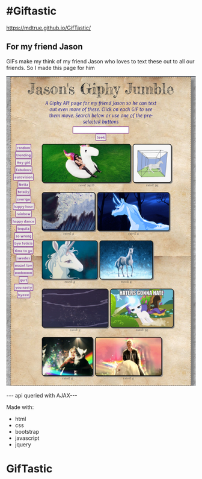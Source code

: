 #Giftastic
=======
 https://mdtrue.github.io/GifTastic/
## For my friend Jason

GIFs make my think of my friend Jason who loves to text these out to all our friends.
So I made this page for him

![Game Image](https://github.com/MDTrue/GifTastic/blob/master/assets/images/giftastic.PNG)

--- api queried with AJAX---

Made with:

  * html
  * css
  * bootstrap
  * javascript
  * jquery

# GifTastic
